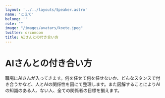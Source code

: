 ```yaml
---
layout: '../../layouts/Speaker.astro'
name: 'こえて'
belong: ''
role: ""
image: "/images/avatars/koete.jpeg"
twitter: orcomcom
title: AIさんとの付き合い方
---
```


# AIさんとの付き合い方

職場にAIさんが入ってきます。何を任せて何を任せないか、どんなスタンスで付き合うかなど、人とAIの関係性を図にて整理します。また図解することによりAIの知識のある人、ない人、全ての関係者の目標を揃えます。
